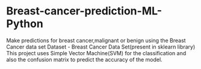 # Breast-cancer-prediction-ML-Python
Make predictions for breast cancer,malignant or benign using the Breast Cancer data set
Dataset - Breast Cancer Data Set(present in sklearn library)
This project uses Simple Vector Machine(SVM) for the classification and also the confusion matrix to predict the accuracy of the model.

